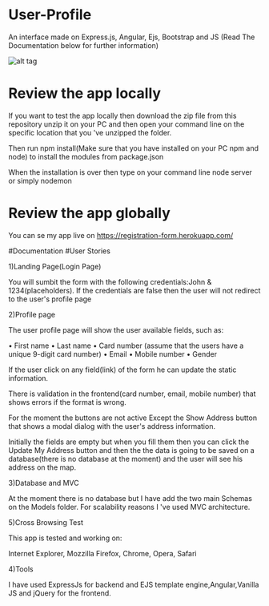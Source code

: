 # User-Profile
An interface made on Express.js, Angular, Ejs, Bootstrap and JS
(Read The Documentation below for further information)

![alt tag](https://i.imgur.com/T7ZfZvs.jpg)

# Review the app locally

If you want to test the app locally then download the zip file from this repository
unzip it on your PC and then open your command line on the specific location that you 've
unzipped the folder.

Then run npm install(Make sure that you have installed on your PC npm and node) to install 
the modules from package.json

When the installation is over then type on your command line node server or simply nodemon

# Review the app globally

You can se my app live on https://registration-form.herokuapp.com/

#Documentation
#User Stories

1)Landing Page(Login Page)

You will sumbit the form with the following credentials:John & 1234(placeholders).
If the credentials are false then the user will not redirect to the user's profile page

2)Profile page

The user profile page will show the user available fields, such as:

•	First name
•	Last name
•	Card number (assume that the users have a unique 9-digit card number)
•	Email
•	Mobile number
•	Gender

If the user click on any field(link) of the form he can update the static information.

There is validation in the frontend(card number, email, mobile number) that shows errors if the 
format is wrong.

For the moment the buttons are not active Except the Show Address button that shows a modal dialog with 
the user's address information.

Initially the fields are empty but when you fill them then you can click the Update My Address button and then 
the the data is going to be saved on a database(there is no database at the moment) and the user will see his address on the map.

3)Database and MVC

At the moment there is no database but I have add the two main Schemas on the Models folder.
For scalability reasons I 've used MVC architecture.

5)Cross Browsing Test

This app is tested and working on:

Internet Explorer, Mozzilla Firefox, Chrome, Opera, Safari

4)Tools

I have used ExpressJs for backend and EJS template engine,Angular,Vanilla JS and jQuery for the frontend.



